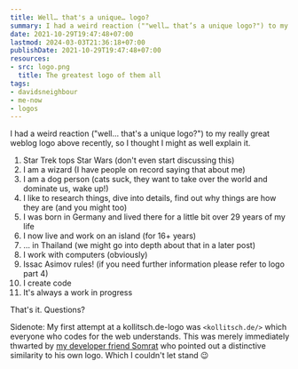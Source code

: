 ```yaml
---
title: Well… that's a unique… logo?
summary: I had a weird reaction (""well… that’s a unique logo?") to my really great weblog logo above recently, so I thought I might as well explain it.
date: 2021-10-29T19:47:48+07:00
lastmod: 2024-03-03T21:36:18+07:00
publishDate: 2021-10-29T19:47:48+07:00
resources:
- src: logo.png
  title: The greatest logo of them all
tags:
- davidsneighbour
- me-now
- logos
---
```


I had a weird reaction ("well… that's a unique logo?") to my really great weblog logo above recently, so I thought I might as well explain it.

1.  Star Trek tops Star Wars (don't even start discussing this)
2.  I am a wizard (I have people on record saying that about me)
3.  I am a dog person (cats suck, they want to take over the world and dominate us, wake up!)
4.  I like to research things, dive into details, find out why things are how they are (and you might too)
5.  I was born in Germany and lived there for a little bit over 29 years of my life
6.  I now live and work on an island (for 16+ years)
7.  … in Thailand (we might go into depth about that in a later post)
8.  I work with computers (obviously)
9.  Issac Asimov rules! (if you need further information please refer to logo part 4)
10. I create code
11. It's always a work in progress

That's it. Questions?

Sidenote: My first attempt at a kollitsch.de-logo was `<kollitsch.de/>` which everyone who codes for the web understands. This was merely immediately thwarted by [my developer friend Somrat](https://somrat.netlify.app/) who pointed out a distinctive similarity to his own logo. Which I couldn't let stand :wink:
